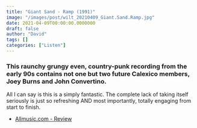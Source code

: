 ```yaml
---
title: "Giant Sand - Ramp (1991)"
image: "/images/post/wilt_20210409_Giant.Sand.Ramp.jpg"
date: 2021-04-09T00:00:00.0000000
draft: false
author: "David"
tags: []
categories: ["Listen"]
---
```

### This raunchy grungy even, country-punk recording from the early 90s contains not one but two future Calexico members, Joey Burns and John Convertino.

 All I can say is this is a simply fantastic. The complete lack of taking itself seriously is just so refreshing AND most importantly, totally engaging from start to finish.

-  [Allmusic.com - Review](https://www.allmusic.com/album/ramp-mw0000091732)
